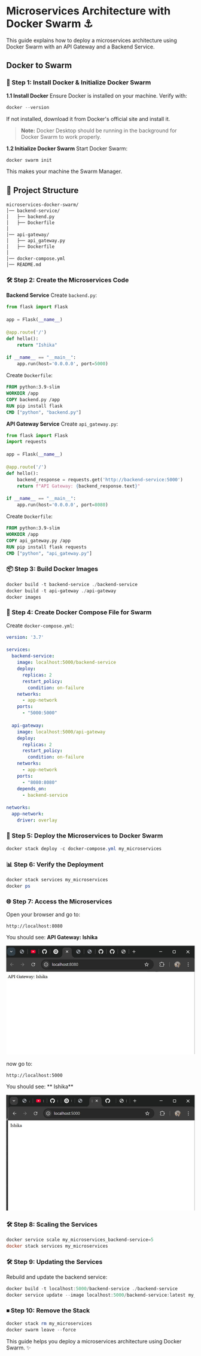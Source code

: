 # Microservices Architecture with Docker Swarm ⚓

This guide explains how to deploy a microservices architecture using Docker Swarm with an API Gateway and a Backend Service.

## Docker to Swarm

### 🚀 Step 1: Install Docker & Initialize Docker Swarm

**1.1 Install Docker**
Ensure Docker is installed on your machine. Verify with:

```powershell
docker --version
```
If not installed, download it from Docker's official site and install it.

> **Note:** Docker Desktop should be running in the background for Docker Swarm to work properly.

**1.2 Initialize Docker Swarm**
Start Docker Swarm:

```powershell
docker swarm init
```
This makes your machine the Swarm Manager.

## 📁 Project Structure
```
microservices-docker-swarm/
│── backend-service/
│   ├── backend.py
│   ├── Dockerfile
│
│── api-gateway/
│   ├── api_gateway.py
│   ├── Dockerfile
│
│── docker-compose.yml
│── README.md
```

### 🛠 Step 2: Create the Microservices Code

**Backend Service**
Create `backend.py`:

```python
from flask import Flask

app = Flask(__name__)

@app.route('/')
def hello():
    return "Ishika"

if __name__ == "__main__":
    app.run(host='0.0.0.0', port=5000)
```

Create `Dockerfile`:

```dockerfile
FROM python:3.9-slim
WORKDIR /app
COPY backend.py /app
RUN pip install flask
CMD ["python", "backend.py"]
```

**API Gateway Service**
Create `api_gateway.py`:

```python
from flask import Flask
import requests

app = Flask(__name__)

@app.route('/')
def hello():
    backend_response = requests.get('http://backend-service:5000')
    return f"API Gateway: {backend_response.text}"

if __name__ == "__main__":
    app.run(host='0.0.0.0', port=8080)
```

Create `Dockerfile`:

```dockerfile
FROM python:3.9-slim
WORKDIR /app
COPY api_gateway.py /app
RUN pip install flask requests
CMD ["python", "api_gateway.py"]
```

### 📦 Step 3: Build Docker Images
```powershell
docker build -t backend-service ./backend-service
docker build -t api-gateway ./api-gateway
docker images
```

### 📝 Step 4: Create Docker Compose File for Swarm

Create `docker-compose.yml`:

```yaml
version: '3.7'

services:
  backend-service:
    image: localhost:5000/backend-service
    deploy:
      replicas: 2
      restart_policy:
        condition: on-failure
    networks:
      - app-network
    ports:
      - "5000:5000"

  api-gateway:
    image: localhost:5000/api-gateway
    deploy:
      replicas: 2
      restart_policy:
        condition: on-failure
    networks:
      - app-network
    ports:
      - "8080:8080"
    depends_on:
      - backend-service

networks:
  app-network:
    driver: overlay
```

### 🚀 Step 5: Deploy the Microservices to Docker Swarm
```powershell
docker stack deploy -c docker-compose.yml my_microservices
```

### 📊 Step 6: Verify the Deployment
```powershell
docker stack services my_microservices
docker ps
```

### 🌐 Step 7: Access the Microservices
Open your browser and go to:

```
http://localhost:8080
```
You should see: **API Gateway: Ishika**

![1](1.jpg)

 now go to:

```
http://localhost:5000
```
You should see: ** Ishika**

![1](2.jpg)




### 🛠 Step 8: Scaling the Services
```powershell
docker service scale my_microservices_backend-service=5
docker stack services my_microservices
```

### 🛠 Step 9: Updating the Services
Rebuild and update the backend service:

```powershell
docker build -t localhost:5000/backend-service ./backend-service
docker service update --image localhost:5000/backend-service:latest my_microservices_backend-service
```

### ⏹ Step 10: Remove the Stack
```powershell
docker stack rm my_microservices
docker swarm leave --force
```

This guide helps you deploy a microservices architecture using Docker Swarm. ✨

